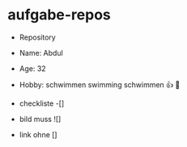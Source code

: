 # aufgabe-repos
+  Repository
* Name: Abdul
* Age: 32
* Hobby: schwimmen swimming schwimmen 👍 🐎



* checkliste -[]
* bild muss  ![]
* link ohne []
